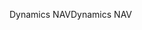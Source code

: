 <span data-ttu-id="0638b-101">Dynamics NAV</span><span class="sxs-lookup"><span data-stu-id="0638b-101">Dynamics NAV</span></span>